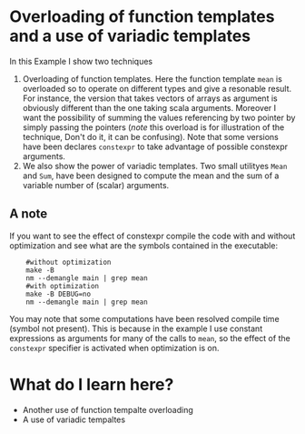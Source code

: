 # Overloading of function templates and a use of variadic templates #

In this Example I show two techniques

1. Overloading of function templates. Here the function template `mean` is overloaded so to operate on different types and give a resonable result. For instance, the version that takes vectors of arrays as argument is obviously different than the one taking scala arguments. Moreover I want the possibility of summing the values referencing by two pointer by simply passing the pointers (*note* this overload is for illustration of the technique, Don't do it, it can be confusing). Note that some versions have been declares `constexpr` to take advantage of possible constexpr arguments.
2. We also show the power of variadic templates. Two small utilityes `Mean` and `Sum`, have been designed to compute the mean and the sum of a variable number of (scalar) arguments.   

## A note ##
If you want to see the effect of constexpr compile the code with and without optimization and see what are the symbols contained in the executable:

```
    #without optimization 
	make -B 
	nm --demangle main | grep mean
	#with optimization
	make -B DEBUG=no
	nm --demangle main | grep mean
```
You may note that some computations have been resolved compile time (symbol not present). This is because in the example I use constant expressions as arguments for many of the calls to `mean`,
so the effect of the `constexpr` specifier is activated when optimization is on.

# What do I learn here? #
- Another use of function tempalte overloading
- A use of variadic tempaltes